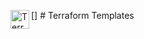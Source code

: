 [<img align="left" alt="Terraform" width="30px" src="https://raw.githubusercontent.com/hashicorp/terraform-provider-azurerm/main/.github/tf.png" url="https://google.gr" />] # Terraform Templates

